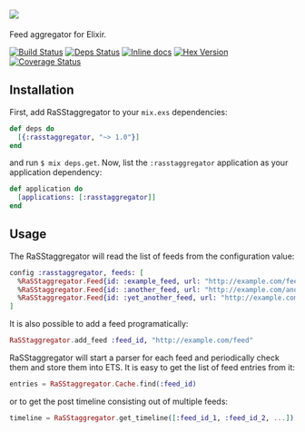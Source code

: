# ![](https://i.imgur.com/7IUuHes.png)

Feed aggregator for Elixir.


[![Build
Status](https://travis-ci.org/slashrsm/rasstaggregator.svg?branch=master)](https://travis-ci.org/slashrsm/rasstaggregator)
[![Deps Status](https://beta.hexfaktor.org/badge/all/github/slashrsm/rasstaggregator.svg)](https://beta.hexfaktor.org/github/slashrsm/rasstaggregator)
[![Inline docs](http://inch-ci.org/github/slashrsm/rasstaggregator.svg)](http://hexdocs.pm/rasstaggregator/)
[![Hex Version](http://img.shields.io/hexpm/v/rasstaggregator.svg?style=flat)](https://hex.pm/packages/rasstaggregator)
[![Coverage Status](https://coveralls.io/repos/github/slashrsm/rasstaggregator/badge.svg?branch=master)](https://coveralls.io/github/slashrsm/rasstaggregator?branch=master)

## Installation

First, add RaSStaggregator to your `mix.exs` dependencies:

```elixir
def deps do
  [{:rasstaggregator, "~> 1.0"}]
end
```

and run `$ mix deps.get`. Now, list the `:rasstaggregator` application as your
application dependency:

```elixir
def application do
  [applications: [:rasstaggregator]]
end
```

## Usage

The RaSStaggregator will read the list of feeds from the configuration value:

```elixir
config :rasstaggregator, feeds: [
  %RaSStaggregator.Feed{id: :example_feed, url: "http://example.com/feed"},
  %RaSStaggregator.Feed{id: :another_feed, url: "http://example.com/another_feed"},
  %RaSStaggregator.Feed{id: :yet_another_feed, url: "http://example.com/yet_another_feed"},
]
```

It is also possible to add a feed programatically:

```elixir
RaSStaggregator.add_feed :feed_id, "http://example.com/feed"
```

RaSStaggregator will start a parser for each feed and periodically check them
and store them into ETS. It is easy to get the list of feed entries from it:

```elixir
entries = RaSStaggregator.Cache.find(:feed_id)
```

or to get the post timeline consisting out of multiple feeds:

```elixir
timeline = RaSStaggregator.get_timeline([:feed_id_1, :feed_id_2, ...])
```
